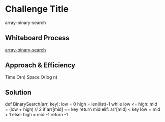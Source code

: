 # Challenge Title
<!-- Description of the challenge -->
array-binary-search

## Whiteboard Process
<!-- Embedded whiteboard image -->
[array-binary-search](array-binary-search.png)

## Approach & Efficiency
<!-- What approach did you take? Why? What is the Big O space/time for this approach? -->
Time O(n)
Space O(log n)

## Solution
<!-- Show how to run your code, and examples of it in action -->

def BinarySearch(arr, key):
low = 0
high = len(list)-1
while low <= high:
  mid = (low + high) // 2
  if arr[mid] == key
    return mid
  elif: arr[mid] < key
    low = mid + 1
  else:
    high = mid -1
return -1
